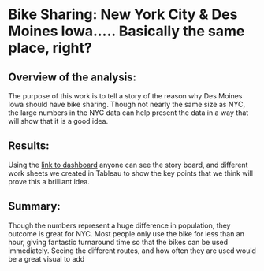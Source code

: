 # Bike Sharing: New York City & Des Moines Iowa..... Basically the same place, right? 

## Overview of the analysis: 
The purpose of this work is to tell a story of the reason why Des Moines Iowa should have bike sharing.
Though not nearly the same size as NYC, the large numbers in the NYC data can help present the data in a way that will show that it is a good idea. 

## Results: 
Using the [link to dashboard](https://public.tableau.com/app/profile/adam.i.kopsidas/viz/challenge14_kopsidas/Story1) anyone can see the story board, and different work sheets we created in Tableau to show the key points that we think will prove this a brilliant idea. 

## Summary:
Though the numbers represent a huge difference in population, they outcome is great for NYC. Most people only use the bike for less than an hour, giving fantastic turnaround time so that the bikes can be used immediately. Seeing the different routes, and how often they are used would be a great visual to add
